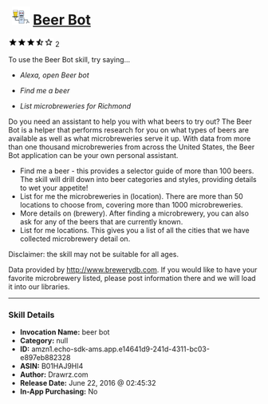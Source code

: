 # &nbsp;<img src="skill_icon" alt="Beer Bot icon" width="36"> [Beer Bot](http://alexa.amazon.com/#skills/amzn1.echo-sdk-ams.app.e14641d9-241d-4311-bc03-e897eb882328)
![3.5 stars](../../images/ic_star_black_18dp_1x.png)![3.5 stars](../../images/ic_star_black_18dp_1x.png)![3.5 stars](../../images/ic_star_black_18dp_1x.png)![3.5 stars](../../images/ic_star_half_black_18dp_1x.png)![3.5 stars](../../images/ic_star_border_black_18dp_1x.png) 2

To use the Beer Bot skill, try saying...

* *Alexa, open Beer bot*

* *Find me a beer*

* *List microbreweries for Richmond*

Do you need an assistant to help you with what beers to try out?  The Beer Bot is a helper that performs research for you on what types of beers are available as well as what microbreweries serve it up.  With data from more than one thousand microbreweries from across the United States, the Beer Bot application can be your own personal assistant.

- Find me a beer - this provides a selector guide of more than 100 beers. The skill will drill down into beer categories and styles, providing details to wet your appetite!
- List for me the microbreweries in (location). There are more than 50 locations to choose from, covering more than 1000 microbreweries.
- More details on (brewery).  After finding a microbrewery, you can also ask for any of the beers that are currently known.
- List for me locations. This gives you a list of all the cities that we have collected microbrewery detail on.

Disclaimer: the skill may not be suitable for all ages.

Data provided by http://www.brewerydb.com.  If you would like to have your favorite microbrewery listed, please post information there and we will load it into our libraries.

***

### Skill Details

* **Invocation Name:** beer bot
* **Category:** null
* **ID:** amzn1.echo-sdk-ams.app.e14641d9-241d-4311-bc03-e897eb882328
* **ASIN:** B01HAJ9HI4
* **Author:** Drawrz.com
* **Release Date:** June 22, 2016 @ 02:45:32
* **In-App Purchasing:** No
